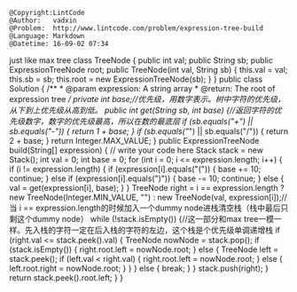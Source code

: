 ```
@Copyright:LintCode
@Author:   vadxin
@Problem:  http://www.lintcode.com/problem/expression-tree-build
@Language: Markdown
@Datetime: 16-09-02 07:34
```

just like max tree
class TreeNode {
    public int val;
    public String sb;
    public ExpressionTreeNode root;
    public TreeNode(int val, String sb) {
        this.val = val;
        this.sb = sb;
        this.root = new ExpressionTreeNode(sb);
    }
}
public class Solution {
    /**
     * @param expression: A string array
     * @return: The root of expression tree
     */
    private int base;//优先级，用数字表示。树中字符的优先级，从下到上优先级从高到低。
    public int get(String sb, int base) {//返回字符的优先级数字，数字的优先级最高，所以在数的最底层
        if (sb.equals("+") || sb.equals("-")) {
            return 1 + base;
        }
        if (sb.equals("*") || sb.equals("/")) {
            return 2 + base;
        }
        return Integer.MAX_VALUE;
    } 
    public ExpressionTreeNode build(String[] expression) {
        // write your code here
        Stack<TreeNode> stack = new Stack<TreeNode>();
        int val = 0;
        int base = 0;
        for (int i = 0; i <= expression.length; i++) {
            if (i != expression.length) {
                if (expression[i].equals("(")) {
                    base += 10;
                    continue;
                } else if (expression[i].equals(")")) {
                    base -= 10;
                    continue;
                } else {
                    val = get(expression[i], base);
                }
            }
            TreeNode right = i == expression.length ? new TreeNode(Integer.MIN_VALUE, "") : new TreeNode(val, expression[i]);//当 i == expression.length的时候加入一个dummy node进栈清空栈（栈中最后只剩这个dummy node）
            while (!stack.isEmpty()) {//这一部分和max tree一模一样。先入栈的字符一定在后入栈的字符的左边，这个栈是个优先级单调递增栈
                if (right.val <= stack.peek().val) {
                    TreeNode nowNode  = stack.pop();
                    if (stack.isEmpty()) {
                        right.root.left = nowNode.root;
                    } else {
                        TreeNode left = stack.peek();
                        if (left.val < right.val) {
                            right.root.left = nowNode.root;
                        } else {
                            left.root.right = nowNode.root;
                        }
                    }
                } else {
                    break;
                }
            }
            stack.push(right);
        }
        return stack.peek().root.left;
    }
}